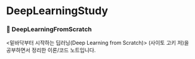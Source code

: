 # DeepLearningStudy

### 🚀 DeepLearningFromScratch

<밑바닥부터 시작하는 딥러닝(Deep Learning from Scratch)> (사이토 고키 저)을 공부하면서 정리한 이론/코드 노트입니다.
